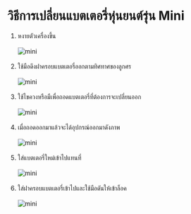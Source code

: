 # วิธีการเปลี่ยนแบตเตอรี่หุ่นยนต์รุ่น Mini

1. หงายตัวเครื่องขึ้น
<br/><br/>
![mini](https://github.com/b0ssiz/Autobot-Technical-EManual/blob/master/images/mini/battery_1.png?raw=true)
<br/><br/>
2. ใช้มือดึงฝาครอบแบตเตอรี่ออกตามทิศทาศของลูกศร
<br/><br/>
![mini](https://github.com/b0ssiz/Autobot-Technical-EManual/blob/master/images/mini/battery_2.png?raw=true)
<br/><br/>
3. ใช้ไขควงหรือมืเพื่อถอดแบตเตอรี่ที่ต้องการจะเปลี่ยนออก
<br/><br/>
![mini](https://github.com/b0ssiz/Autobot-Technical-EManual/blob/master/images/mini/battery_3.png?raw=true)
<br/><br/>
4. เมื่อถอดออกมาแล้วจะได้อุปกรณ์ออกมาดังภาพ
<br/><br/>
![mini](https://github.com/b0ssiz/Autobot-Technical-EManual/blob/master/images/mini/battery_4.png?raw=true)
<br/><br/>
5. ใส่แบตเตอรี่ใหม่เข้าไปแทนที่
<br/><br/>
![mini](https://github.com/b0ssiz/Autobot-Technical-EManual/blob/master/images/mini/battery_5.png?raw=true)
<br/><br/>
6. ใส่ฝาครอบแบตเตอรี่เข้าไปและใช้มือดันให้เข้าล็อค
<br/><br/>
![mini](https://github.com/b0ssiz/Autobot-Technical-EManual/blob/master/images/mini/battery_6.png?raw=true)
<br/><br/>